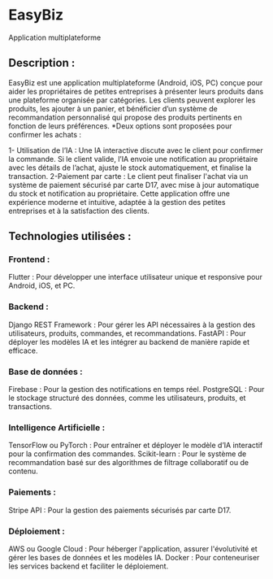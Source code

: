 # EasyBiz
Application multiplateforme 
## Description : 
EasyBiz est une application multiplateforme (Android, iOS, PC) conçue pour aider les propriétaires de petites entreprises à présenter leurs produits dans une plateforme organisée par catégories. Les clients peuvent explorer les produits, les ajouter à un panier, et bénéficier d’un système de recommandation personnalisé qui propose des produits pertinents en fonction de leurs préférences.
*Deux options sont proposées pour confirmer les achats :

1- Utilisation de l’IA : Une IA interactive discute avec le client pour confirmer la commande. Si le client valide, l’IA envoie une notification au propriétaire avec les détails de l’achat, ajuste le stock automatiquement, et finalise la transaction.
2-Paiement par carte : Le client peut finaliser l'achat via un système de paiement sécurisé par carte D17, avec mise à jour automatique du stock et notification au propriétaire.
Cette application offre une expérience moderne et intuitive, adaptée à la gestion des petites entreprises et à la satisfaction des clients.
## Technologies utilisées :
### Frontend :
Flutter : Pour développer une interface utilisateur unique et responsive pour Android, iOS, et PC.
### Backend :
Django REST Framework : Pour gérer les API nécessaires à la gestion des utilisateurs, produits, commandes, et recommandations.
FastAPI : Pour déployer les modèles IA et les intégrer au backend de manière rapide et efficace.
### Base de données :
Firebase : Pour la gestion des notifications en temps réel.
PostgreSQL : Pour le stockage structuré des données, comme les utilisateurs, produits, et transactions.
### Intelligence Artificielle :
TensorFlow ou PyTorch : Pour entraîner et déployer le modèle d’IA interactif pour la confirmation des commandes.
Scikit-learn : Pour le système de recommandation basé sur des algorithmes de filtrage collaboratif ou de contenu.
### Paiements :
Stripe API : Pour la gestion des paiements sécurisés par carte D17.
### Déploiement :
AWS ou Google Cloud : Pour héberger l'application, assurer l'évolutivité et gérer les bases de données et les modèles IA.
Docker : Pour conteneuriser les services backend et faciliter le déploiement.
